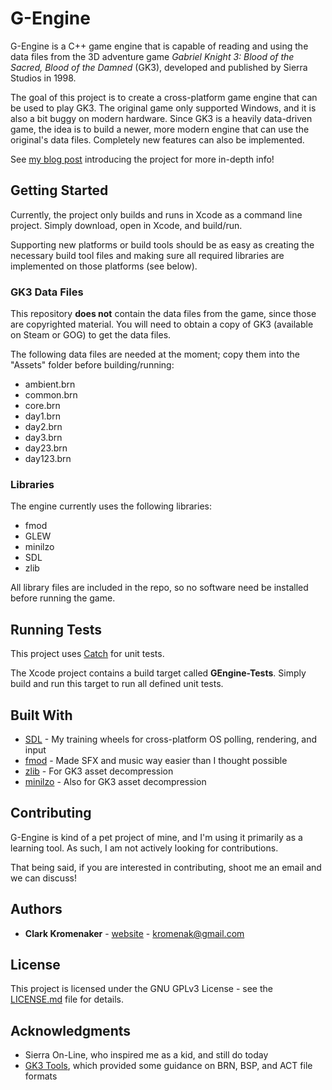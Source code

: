 # G-Engine

G-Engine is a C++ game engine that is capable of reading and using the data files from the 3D adventure game *Gabriel Knight 3: Blood of the Sacred, Blood of the Damned* (GK3), developed and published by Sierra Studios in 1998.

The goal of this project is to create a cross-platform game engine that can be used to play GK3. The original game only supported Windows, and it is also a bit buggy on modern hardware. Since GK3 is a heavily data-driven game, the idea is to build a newer, more modern engine that can use the original's data files. Completely new features can also be implemented.

See [my blog post](http://clarkkromenaker.com/post/gengine-01-introduction/) introducing the project for more in-depth info!

## Getting Started

Currently, the project only builds and runs in Xcode as a command line project. Simply download, open in Xcode, and build/run.

Supporting new platforms or build tools should be as easy as creating the necessary build tool files and making sure all required libraries are implemented on those platforms (see below).

### GK3 Data Files
This repository **does not** contain the data files from the game, since those are copyrighted material. You will need to obtain a copy of GK3 (available on Steam or GOG) to get the data files.

The following data files are needed at the moment; copy them into the "Assets" folder before building/running:

- ambient.brn
- common.brn
- core.brn
- day1.brn
- day2.brn
- day3.brn
- day23.brn
- day123.brn

### Libraries

The engine currently uses the following libraries:

- fmod
- GLEW
- minilzo
- SDL
- zlib

All library files are included in the repo, so no software need be installed before running the game.

## Running Tests

This project uses [Catch](https://github.com/catchorg/Catch2) for unit tests.

The Xcode project contains a build target called **GEngine-Tests**. Simply build and run this target to run all defined unit tests.

## Built With

* [SDL](https://www.libsdl.org/) - My training wheels for cross-platform OS polling, rendering, and input
* [fmod](https://www.fmod.com/) - Made SFX and music way easier than I thought possible
* [zlib](https://www.zlib.net/) - For GK3 asset decompression
* [minilzo](http://www.oberhumer.com/opensource/lzo/) - Also for GK3 asset decompression

## Contributing

G-Engine is kind of a pet project of mine, and I'm using it primarily as a learning tool. As such, I am not actively looking for contributions.

That being said, if you are interested in contributing, shoot me an email and we can discuss!

## Authors

* **Clark Kromenaker** - [website](http://clarkkromenaker.com/) - kromenak@gmail.com

## License

This project is licensed under the GNU GPLv3 License - see the [LICENSE.md](LICENSE.md) file for details.

## Acknowledgments

* Sierra On-Line, who inspired me as a kid, and still do today
* [GK3 Tools](https://sourceforge.net/projects/gk3tools/), which provided some guidance on BRN, BSP, and ACT file formats
